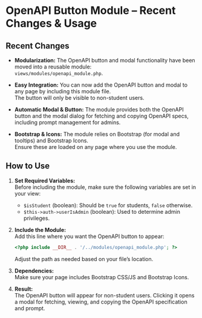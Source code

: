# OpenAPI Button Module – Recent Changes & Usage

## Recent Changes

- **Modularization:**
  The OpenAPI button and modal functionality have been moved into a reusable module:  
  `views/modules/openapi_module.php`.

- **Easy Integration:**
  You can now add the OpenAPI button and modal to any page by including this module file.  
  The button will only be visible to non-student users.

- **Automatic Modal & Button:**
  The module provides both the OpenAPI button and the modal dialog for fetching and copying OpenAPI specs, including prompt management for admins.

- **Bootstrap & Icons:**
  The module relies on Bootstrap (for modal and tooltips) and Bootstrap Icons.  
  Ensure these are loaded on any page where you use the module.

## How to Use

1. **Set Required Variables:**  
   Before including the module, make sure the following variables are set in your view:
   - `$isStudent` (boolean): Should be `true` for students, `false` otherwise.
   - `$this->auth->userIsAdmin` (boolean): Used to determine admin privileges.

2. **Include the Module:**  
   Add this line where you want the OpenAPI button to appear:
   ```php
   <?php include __DIR__ . '/../modules/openapi_module.php'; ?>
   ```
   Adjust the path as needed based on your file’s location.

3. **Dependencies:**  
   Make sure your page includes Bootstrap CSS/JS and Bootstrap Icons.

4. **Result:**  
   The OpenAPI button will appear for non-student users. Clicking it opens a modal for fetching, viewing, and copying the OpenAPI specification and prompt.
